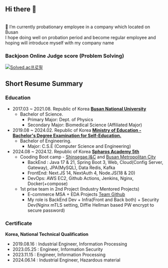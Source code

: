## Hi there 👋
<br>
🌱 I’m currently probationary employee in a company which located on Busan <br>
 I hope doing well on probation period and become regular employee and hoping will introduce myself with my company name
</br>


### Backjoon Online Judge score (Problem Solving)
[![Solved.ac프로필](http://mazassumnida.wtf/api/generate_badge?boj=kys9808)](https://solved.ac/kys9808)

## Short Resume Summary
### Education
- 2017.03 ~ 2021.08. Republic of Korea [**Busan National University**](https://pusan.ac.kr)
    - Bachelor of Science.
      - Primary Major: Dept. of Physics
      - Secondary Major: Biomedical Science (Affiliated Major)
- 2019.08 ~ 2024.02. Republic of Korea [**Ministry of Education - Bachelor's Degree Examination for Self-Education.**](https://bdes.nile.or.kr/)
    - Bachelor of Engineering.
      - Major: C.S.E (Computer Science and Engineering)
- 2024.08 ~ 2024.12. Republic of Korea [**Spharos Academy 5th**](https://swedu.spharosacademy.com/spharos_total.html)
    - Cooding Boot camp - [Shinsegae.I&C](https://shinsegae-inc.com/) and [Busan Metropolitan City](busan.go.kr)
        - BackEnd : Java 17 & 21, Spring Boot 3, Web, Cloud(Config Server, Gateway), JPA(MySQL), Data Redis, Kafka
        - FrontEnd: Next.JS 14, NextAuth 4, Node.JS(18 & 20)
        - DevOps: AWS EC2, Github Actions, Jenkins, Nginx, Docker(+compose)
    - 1st prise team in 2nd Project (Industry Mentored Projects)
        - E-commerce MSA + EDA Projects [Team Github](https://github.com/1-Prompt-oven)
        - My role is BackEnd Dev + Infra(Front and Back both) + Security Dev(Nginx mTLS setting, Diffie Hellman based PW encrypt to secure password)
### Certificate
**Korea, National Technical Qualification**
- 2019.08.16 : Industrial Engineer, Information Processing
- 2023.05.25 : Engineer, Information Security
- 2023.11.15 : Engineer, Information Processing
- 2024.06.14 : Industrial Engineer, Hazardous material

<!--
**yuseok-kim-edushare/yuseok-kim-edushare** is a ✨ _special_ ✨ repository because its `README.md` (this file) appears on your GitHub profile.

Here are some ideas to get you started:

- 🔭 I’m currently working on ...
- 🌱 I’m currently learning ...
- 👯 I’m looking to collaborate on ...
- 🤔 I’m looking for help with ...
- 💬 Ask me about ...
- 📫 How to reach me: ...
- 😄 Pronouns: ...
- ⚡ Fun fact: ...
-->
